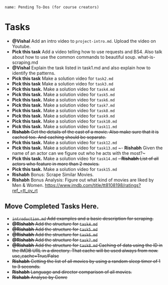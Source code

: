 ```ngMeta
name: Pending To-Dos (for course creators)
```

# Tasks

- **@Vishal** Add an intro video to `project-intro.md`. Upload the video on Youtube.
- **Pick this task** Add a video telling how to use requests and BS4. Also talk about how to use the common commands to beautiful soup. what-is-scraping.md
- **@Vishal** Explain the task listed in task1.md and also explain how to identify the patterns.
- **Pick this task** Make a solution video for `task2.md`
- **Pick this task** Make a solution video for `task3.md`
- **Pick this task.** Make a solution video for `task4.md`
- **Pick this task.** Make a solution video for `task5.md`
- **Pick this task.** Make a solution video for `task6.md`
- **Pick this task.** Make a solution video for `task7.md`
- **Pick this task.** Make a solution video for `task8.md`
- **Pick this task.** Make a solution video for `task9.md`
- **Pick this task.** Make a solution video for `task10.md`
- **Pick this task.** Make a solution video for `task11.md`
- ~~**Rishabh** Get the details of the cast of a movie. Also make sure that it is cached too. And caching should be separate.~~
- **Pick this task.** Make a solution video for `task12.md`
- **Pick this task.** Make a solution video for `task13.md`
~- **Rishabh** Given the name of an actor can we figure out who he acts with the most?~
- **Pick this task.** Make a solution video for `task14.md`
~~- **Rishabh** List of all actors who feature in more than 2 movies.~~
- **Pick this task.** Make a solution video for `task15.md`
- **Rishabh** Bonus: Scrape Similar Movies.
- **Rishabh** Bonus Analysis: Figure out what kind of movies are liked by Men & Women. https://www.imdb.com/title/tt8108198/ratings?ref_=tt_ov_rt

## Move Completed Tasks Here.

- ~~`introduction.md` Add examples and a basic description for scraping.~~
- ~~**@Rishabh** Add the structure for `task4.md`~~
- ~~**@Rishabh** Add the structure for `task5.md`~~
- ~~**@Rishabh** Add the structure for `task6.md`~~
- ~~**@Rishabh** Add the structure for `task7.md`~~
- ~~**@Rishabh** Add the structure for `task8.md` Caching of data using the ID in the IMDB URL in a directory. That cache will be used always from now. use_cache=True/False~~
- ~~**Rishabh** Getting the list of all movies by using a random sleep timer of 1 to 3 seconds.~~
- ~~**Rishabh** Language and director comparison of all movies.~~
- ~~**Rishabh** Analyse by Genre~~

